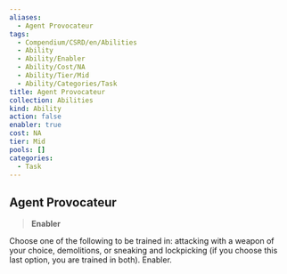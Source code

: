 ```yaml
---
aliases:
  - Agent Provocateur
tags:
  - Compendium/CSRD/en/Abilities
  - Ability
  - Ability/Enabler
  - Ability/Cost/NA
  - Ability/Tier/Mid
  - Ability/Categories/Task
title: Agent Provocateur
collection: Abilities
kind: Ability
action: false
enabler: true
cost: NA
tier: Mid
pools: []
categories:
  - Task
---
```

## Agent Provocateur  
>**Enabler**
  
Choose one of the following to be trained in: attacking with a weapon of your choice, demolitions, or sneaking and lockpicking (if you choose this last option, you are trained in both). Enabler.